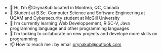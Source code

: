 - 👋 Hi, I’m @OrynaKub located in Montrea, QC, Canada
- 👀 Student at B.Sc. Computer Science and Software Engineering at UQAM and Cybersecurity student at McGill University 
- 🌱 I’m currently learning Web Developpement, RISC-V, Java programming language and other programming languages
- 💞️ I’m looking to collaborate on new projects and develope more skills on programming 
- 📫 How to reach me : by email orynakub@outlook.com


